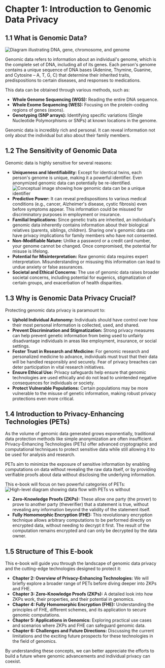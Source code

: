 # Chapter 1: Introduction to Genomic Data Privacy

## 1.1 What is Genomic Data?
![Diagram illustrating DNA, gene, chromosome, and genome](images/dna_to_genome.png)

Genomic data refers to information about an individual's genome, which is the complete set of DNA, including all of its genes. Each person's genome contains a unique sequence of DNA bases (Adenine, Thymine, Guanine, and Cytosine – A, T, G, C) that determine their inherited traits, predispositions to certain diseases, and responses to medications.

This data can be obtained through various methods, such as:
- **Whole Genome Sequencing (WGS):** Reading the entire DNA sequence.
- **Whole Exome Sequencing (WES):** Focusing on the protein-coding regions of genes (exons).
- **Genotyping (SNP arrays):** Identifying specific variations (Single Nucleotide Polymorphisms or SNPs) at known locations in the genome.

Genomic data is incredibly rich and personal. It can reveal information not only about the individual but also about their family members.

## 1.2 The Sensitivity of Genomic Data

Genomic data is highly sensitive for several reasons:
- **Uniqueness and Identifiability:** Except for identical twins, each person's genome is unique, making it a powerful identifier. Even anonymized genomic data can potentially be re-identified.
![Conceptual image showing how genomic data can be a unique identifier](images/genomic_identification.png)
- **Predictive Power:** It can reveal predispositions to various medical conditions (e.g., cancer, Alzheimer's disease, cystic fibrosis) even before symptoms appear. This information could be misused for discriminatory purposes in employment or insurance.
- **Familial Implications:** Since genetic traits are inherited, an individual's genomic data inherently contains information about their biological relatives (parents, siblings, children). Sharing one's genomic data can have privacy implications for family members who have not consented.
- **Non-Modifiable Nature:** Unlike a password or a credit card number, your genome cannot be changed. Once compromised, the potential for misuse is lifelong.
- **Potential for Misinterpretation:** Raw genomic data requires expert interpretation. Misunderstanding or misusing this information can lead to undue anxiety or false assurances.
- **Societal and Ethical Concerns:** The use of genomic data raises broader societal concerns, including potential for eugenics, stigmatization of certain groups, and exacerbation of health disparities.

## 1.3 Why is Genomic Data Privacy Crucial?

Protecting genomic data privacy is paramount to:
- **Uphold Individual Autonomy:** Individuals should have control over how their most personal information is collected, used, and shared.
- **Prevent Discrimination and Stigmatization:** Strong privacy measures can help prevent genetic information from being used to unfairly disadvantage individuals in areas like employment, insurance, or social settings.
- **Foster Trust in Research and Medicine:** For genomic research and personalized medicine to advance, individuals must trust that their data will be handled responsibly and securely. Fear of privacy breaches can deter participation in vital research initiatives.
- **Ensure Ethical Use:** Privacy safeguards help ensure that genomic technologies are used ethically and do not lead to unintended negative consequences for individuals or society.
- **Protect Vulnerable Populations:** Certain populations may be more vulnerable to the misuse of genetic information, making robust privacy protections even more critical.

## 1.4 Introduction to Privacy-Enhancing Technologies (PETs)

As the volume of genomic data generated grows exponentially, traditional data protection methods like simple anonymization are often insufficient. Privacy-Enhancing Technologies (PETs) offer advanced cryptographic and computational techniques to protect sensitive data while still allowing it to be used for analysis and research.

PETs aim to minimize the exposure of sensitive information by enabling computations on data without revealing the raw data itself, or by providing verifiable proofs about data without disclosing the underlying information.

This e-book will focus on two powerful categories of PETs:
![High-level diagram showing data flow with PETs vs without](images/pets_overview_flow.png)
- **Zero-Knowledge Proofs (ZKPs):** These allow one party (the prover) to prove to another party (theverifier) that a statement is true, without revealing any information beyond the validity of the statement itself.
- **Fully Homomorphic Encryption (FHE):** This revolutionary encryption technique allows arbitrary computations to be performed directly on encrypted data, without needing to decrypt it first. The result of the computation remains encrypted and can only be decrypted by the data owner.

## 1.5 Structure of This E-book

This e-book will guide you through the landscape of genomic data privacy and the cutting-edge technologies designed to protect it:
- **Chapter 2: Overview of Privacy-Enhancing Technologies:** We will briefly explore a broader range of PETs before diving deeper into ZKPs and FHE.
- **Chapter 3: Zero-Knowledge Proofs (ZKPs):** A detailed look into how ZKPs work, their properties, and their potential in genomics.
- **Chapter 4: Fully Homomorphic Encryption (FHE):** Understanding the principles of FHE, different schemes, and its application to secure genomic computations.
- **Chapter 5: Applications in Genomics:** Exploring practical use cases and scenarios where ZKPs and FHE can safeguard genomic data.
- **Chapter 6: Challenges and Future Directions:** Discussing the current limitations and the exciting future prospects for these technologies in the field of genomics.

By understanding these concepts, we can better appreciate the efforts to build a future where genomic advancements and individual privacy can coexist.
